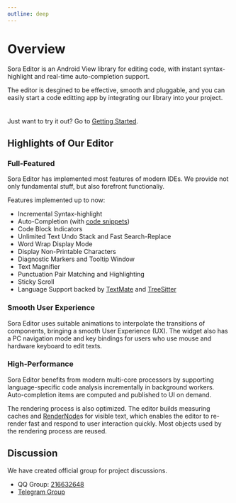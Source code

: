 ```yaml
---
outline: deep
---
```

# Overview
Sora Editor is an Android View library for editing code, with instant syntax-highlight and real-time auto-completion support.

The editor is desgined to be effective, smooth and pluggable, and you can easily start a code editting app by integrating our library into your project.


<div class="tip custom-block" style="padding-top: 8px">

Just want to try it out? Go to [Getting Started](./getting-started.md).

</div>

## Highlights of Our Editor
### **Full-Featured**
Sora Editor has implemented most features of modern IDEs. We provide not only fundamental stuff, but also forefront functionaliy.

Features implemented up to now:
  - Incremental Syntax-highlight
  - Auto-Completion (with [code snippets](https://macromates.com/manual/en/snippets))
  - Code Block Indicators
  - Unlimited Text Undo Stack and Fast Search-Replace
  - Word Wrap Display Mode
  - Display Non-Printable Characters
  - Diagnostic Markers and Tooltip Window
  - Text Magnifier
  - Punctuation Pair Matching and Highlighting
  - Sticky Scroll
  - Language Support backed by [TextMate](https://github.com/eclipse/tm4e) and [TreeSitter](https://github.com/AndroidIDEOfficial/android-tree-sitter/)

### **Smooth User Experience**
Sora Editor uses suitable animations to interpolate the transitions of components, bringing a smooth User Experience (UX). The widget also has a PC navigation mode and key bindings for users who use mouse and hardware keyboard to edit texts.
### **High-Performance**
Sora Editor benefits from modern multi-core processors by supporting language-specific code analysis incrementally in background workers. Auto-completion items are computed and published to UI on demand.

The rendering process is also optimized. The editor builds measuring caches and [RenderNode](https://developer.android.com/reference/android/graphics/RenderNode)s for visible text, which enables the editor to re-render fast and respond to user interaction quickly. Most objects used by the rendering process are reused.
## Discussion
We have created official group for project discussions.
- QQ Group: [216632648](https://jq.qq.com/?_wv=1027&k=n68uxQws)
- [Telegram Group](https://t.me/rosemoe_code_editor)
